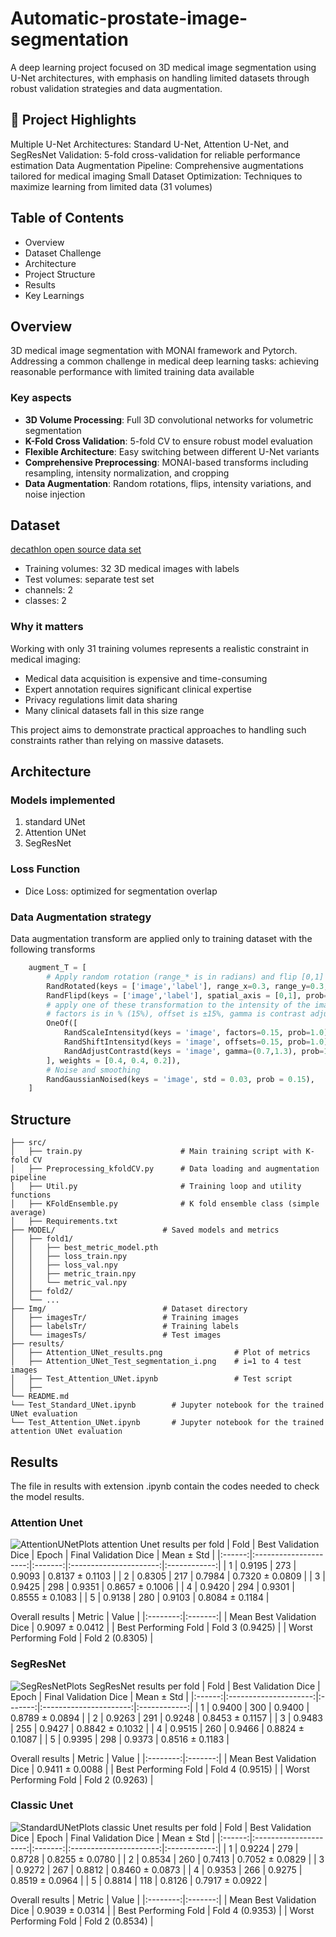 # Automatic-prostate-image-segmentation
A deep learning project focused on 3D medical image segmentation using U-Net architectures, with emphasis on handling limited datasets through robust validation strategies and data augmentation.


## 🎯 Project Highlights
Multiple U-Net Architectures: Standard U-Net, Attention U-Net, and SegResNet
Validation: 5-fold cross-validation for reliable performance estimation
Data Augmentation Pipeline: Comprehensive augmentations tailored for medical imaging
Small Dataset Optimization: Techniques to maximize learning from limited data (31 volumes)

## Table of Contents
* Overview
* Dataset Challenge
* Architecture
* Project Structure
* Results
* Key Learnings

## Overview
3D medical image segmentation with MONAI framework and Pytorch. Addressing a common challenge in medical deep learning tasks: achieving reasonable performance with limited training data available

### Key aspects
* **3D Volume Processing**: Full 3D convolutional networks for volumetric segmentation
* **K-Fold Cross Validation**: 5-fold CV to ensure robust model evaluation
* **Flexible Architecture**: Easy switching between different U-Net variants
* **Comprehensive Preprocessing**: MONAI-based transforms including resampling, intensity normalization, and cropping
* **Data Augmentation**: Random rotations, flips, intensity variations, and noise injection

## Dataset
[decathlon open source data set](http://medicaldecathlon.com/)
* Training volumes: 32 3D medical images with labels
* Test volumes: separate test set
* channels: 2
* classes: 2
### Why it matters
Working with only 31 training volumes represents a realistic constraint in medical imaging:

* Medical data acquisition is expensive and time-consuming
* Expert annotation requires significant clinical expertise
* Privacy regulations limit data sharing
* Many clinical datasets fall in this size range

This project aims to demonstrate practical approaches to handling such constraints rather than relying on massive datasets.
## Architecture
### Models implemented
1. standard UNet
2. Attention UNet
3. SegResNet
### Loss Function
* Dice Loss: optimized for segmentation overlap

### Data Augmentation strategy
Data augmentation transform are applied only to training dataset with the following transforms
``` python
    augment_T = [
        # Apply random rotation (range_* is in radians) and flip [0,1] = flip along x and y axes
        RandRotated(keys = ['image','label'], range_x=0.3, range_y=0.3, range_z=0.1, prob=1.0, keep_size=True, mode = ('bilinear','nearest')),
        RandFlipd(keys = ['image','label'], spatial_axis = [0,1], prob=0.5),
        # apply one of these transformation to the intensity of the image,
        # factors is in % (15%), offset is ±15%, gamma is contrast adjustment
        OneOf([
            RandScaleIntensityd(keys = 'image', factors=0.15, prob=1.0),
            RandShiftIntensityd(keys = 'image', offsets=0.15, prob=1.0),
            RandAdjustContrastd(keys = 'image', gamma=(0.7,1.3), prob=1.0)
        ], weights = [0.4, 0.4, 0.2]),
        # Noise and smoothing
        RandGaussianNoised(keys = 'image', std = 0.03, prob = 0.15),
    ]
```
## Structure
```
├── src/
│   ├── train.py                      # Main training script with K-fold CV
│   ├── Preprocessing_kfoldCV.py      # Data loading and augmentation pipeline
│   ├── Util.py                       # Training loop and utility functions
│   ├── KFoldEnsemble.py              # K fold ensemble class (simple average)
│   ├── Requirements.txt
├── MODEL/                        # Saved models and metrics
│   ├── fold1/
│   │   ├── best_metric_model.pth
│   │   ├── loss_train.npy
│   │   ├── loss_val.npy
│   │   ├── metric_train.npy
│   │   └── metric_val.npy
│   ├── fold2/
│   └── ...
├── Img/                          # Dataset directory
│   ├── imagesTr/                 # Training images
│   ├── labelsTr/                 # Training labels
│   └── imagesTs/                 # Test images
├── results/
│   ├── Attention_UNet_results.png                # Plot of metrics 
│   ├── Attention_UNet_Test_segmentation_i.png    # i=1 to 4 test images 
│   ├── Test_Attention_UNet.ipynb                 # Test script
│   ├──  
└── README.md
└── Test_Standard_UNet.ipynb        # Jupyter notebook for the trained UNet evaluation
└── Test_Attention_UNet.ipynb       # Jupyter notebook for the trained attention UNet evaluation
```
## Results
The file in results with extension .ipynb contain the codes needed to check the model results.

### Attention Unet
![AttentionUNetPlots](results/Attention_UNet_results.png)
attention Unet results per fold
| Fold | Best Validation Dice | Epoch | Final Validation Dice | Mean ± Std |
|:------:|:---------------------:|:-------:|:----------------------:|:------------:|
| 1    | 0.9195              | 273   | 0.9093               | 0.8137 ± 0.1103 |
| 2    | 0.8305              | 217   | 0.7984               | 0.7320 ± 0.0809 |
| 3    | 0.9425              | 298   | 0.9351               | 0.8657 ± 0.1006 |
| 4    | 0.9420              | 294   | 0.9301               | 0.8555 ± 0.1083 |
| 5    | 0.9138              | 280   | 0.9103               | 0.8084 ± 0.1184 |

Overall results
| Metric | Value |
|:--------:|:-------:|
| Mean Best Validation Dice | 0.9097 ± 0.0412 |
| Best Performing Fold | Fold 3 (0.9425) |
| Worst Performing Fold | Fold 2 (0.8305) |

### SegResNet

![SegResNetPlots](results/SegResNet_results.png)
SegResNet results per fold
| Fold | Best Validation Dice | Epoch | Final Validation Dice | Mean ± Std |
|:------:|:---------------------:|:-------:|:----------------------:|:------------:|
| 1    | 0.9400              | 300   | 0.9400               | 0.8789 ± 0.0894 |
| 2    | 0.9263              | 291   | 0.9248               | 0.8453 ± 0.1157 |
| 3    | 0.9483              | 255   | 0.9427               | 0.8842 ± 0.1032 |
| 4    | 0.9515              | 260   | 0.9466               | 0.8824 ± 0.1087 |
| 5    | 0.9395               | 298   | 0.9373               | 0.8516 ± 0.1183 |

Overall results
| Metric | Value |
|:--------:|:-------:|
| Mean Best Validation Dice | 0.9411 ± 0.0088 |
| Best Performing Fold | Fold 4 (0.9515) |
| Worst Performing Fold | Fold 2 (0.9263) |

### Classic Unet
![StandardUNetPlots](results/Standard_UNet_results.png)
classic Unet results per fold
| Fold | Best Validation Dice | Epoch | Final Validation Dice | Mean ± Std |
|:------:|:---------------------:|:-------:|:----------------------:|:------------:|
| 1    | 0.9224             |  279  |  0.8728              | 0.8255 ± 0.0780 |
| 2    | 0.8534              |  260  |  0.7413              | 0.7052 ± 0.0829 |
| 3    | 0.9272              |  267  |  0.8812              | 0.8460 ± 0.0873 |
| 4    | 0.9353              |  266  |  0.9275              | 0.8519 ± 0.0964 |
| 5    | 0.8814              |  118  |  0.8126              | 0.7917 ± 0.0922 |

Overall results
| Metric | Value |
|:--------:|:-------:|
| Mean Best Validation Dice | 0.9039 ± 0.0314 |
| Best Performing Fold | Fold 4 (0.9353) |
| Worst Performing Fold | Fold 2 (0.8534) |

